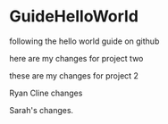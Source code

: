 # GuideHelloWorld
following the hello world guide on github

here are my changes for project two

these are my changes for project 2

Ryan Cline changes 

Sarah's changes.